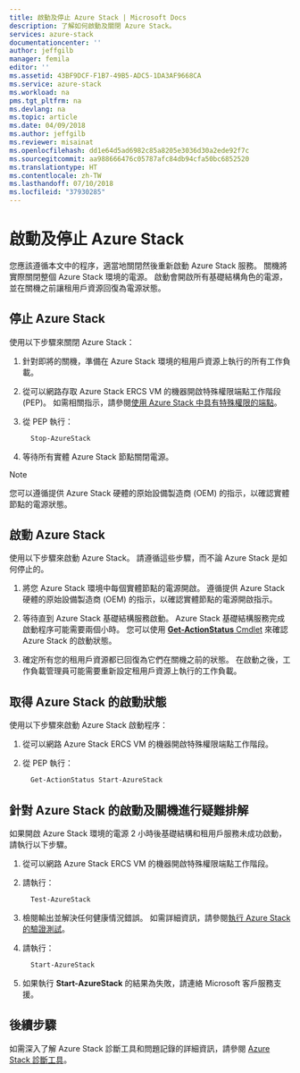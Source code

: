 ```yaml
---
title: 啟動及停止 Azure Stack | Microsoft Docs
description: 了解如何啟動及關閉 Azure Stack。
services: azure-stack
documentationcenter: ''
author: jeffgilb
manager: femila
editor: ''
ms.assetid: 43BF9DCF-F1B7-49B5-ADC5-1DA3AF9668CA
ms.service: azure-stack
ms.workload: na
pms.tgt_pltfrm: na
ms.devlang: na
ms.topic: article
ms.date: 04/09/2018
ms.author: jeffgilb
ms.reviewer: misainat
ms.openlocfilehash: dd1e64d5ad6982c85a8205e3036d30a2ede92f7c
ms.sourcegitcommit: aa988666476c05787afc84db94cfa50bc6852520
ms.translationtype: HT
ms.contentlocale: zh-TW
ms.lasthandoff: 07/10/2018
ms.locfileid: "37930285"
---
```

# <a name="start-and-stop-azure-stack"></a>啟動及停止 Azure Stack
您應該遵循本文中的程序，適當地關閉然後重新啟動 Azure Stack 服務。 關機將實際關閉整個 Azure Stack 環境的電源。 啟動會開啟所有基礎結構角色的電源，並在關機之前讓租用戶資源回復為電源狀態。

## <a name="stop-azure-stack"></a>停止 Azure Stack 

使用以下步驟來關閉 Azure Stack：

1. 針對即將的關機，準備在 Azure Stack 環境的租用戶資源上執行的所有工作負載。 

2. 從可以網路存取 Azure Stack ERCS VM 的機器開啟特殊權限端點工作階段 (PEP)。 如需相關指示，請參閱[使用 Azure Stack 中具有特殊權限的端點](azure-stack-privileged-endpoint.md)。

3. 從 PEP 執行：

    ```powershell
      Stop-AzureStack
    ```

4. 等待所有實體 Azure Stack 節點關閉電源。

> [!Note]  
> 您可以遵循提供 Azure Stack 硬體的原始設備製造商 (OEM) 的指示，以確認實體節點的電源狀態。 

## <a name="start-azure-stack"></a>啟動 Azure Stack 

使用以下步驟來啟動 Azure Stack。 請遵循這些步驟，而不論 Azure Stack 是如何停止的。

1. 將您 Azure Stack 環境中每個實體節點的電源開啟。 遵循提供 Azure Stack 硬體的原始設備製造商 (OEM) 的指示，以確認實體節點的電源開啟指示。

2. 等待直到 Azure Stack 基礎結構服務啟動。 Azure Stack 基礎結構服務完成啟動程序可能需要兩個小時。 您可以使用 [**Get-ActionStatus** Cmdlet](#get-the-startup-status-for-azure-stack) 來確認 Azure Stack 的啟動狀態。

3. 確定所有您的租用戶資源都已回復為它們在關機之前的狀態。 在啟動之後，工作負載管理員可能需要重新設定租用戶資源上執行的工作負載。

## <a name="get-the-startup-status-for-azure-stack"></a>取得 Azure Stack 的啟動狀態

使用以下步驟來啟動 Azure Stack 啟動程序：

1. 從可以網路 Azure Stack ERCS VM 的機器開啟特殊權限端點工作階段。

2. 從 PEP 執行：

    ```powershell
      Get-ActionStatus Start-AzureStack
    ```

## <a name="troubleshoot-startup-and-shutdown-of-azure-stack"></a>針對 Azure Stack 的啟動及關機進行疑難排解

如果開啟 Azure Stack 環境的電源 2 小時後基礎結構和租用戶服務未成功啟動，請執行以下步驟。 

1. 從可以網路 Azure Stack ERCS VM 的機器開啟特殊權限端點工作階段。

2. 請執行： 

    ```powershell
      Test-AzureStack
      ```

3. 檢閱輸出並解決任何健康情況錯誤。 如需詳細資訊，請參閱[執行 Azure Stack 的驗證測試](azure-stack-diagnostic-test.md)。

4. 請執行：

    ```powershell
      Start-AzureStack
    ```

5. 如果執行 **Start-AzureStack** 的結果為失敗，請連絡 Microsoft 客戶服務支援。 

## <a name="next-steps"></a>後續步驟 

如需深入了解 Azure Stack 診斷工具和問題記錄的詳細資訊，請參閱 [Azure Stack 診斷工具](azure-stack-diagnostics.md)。
